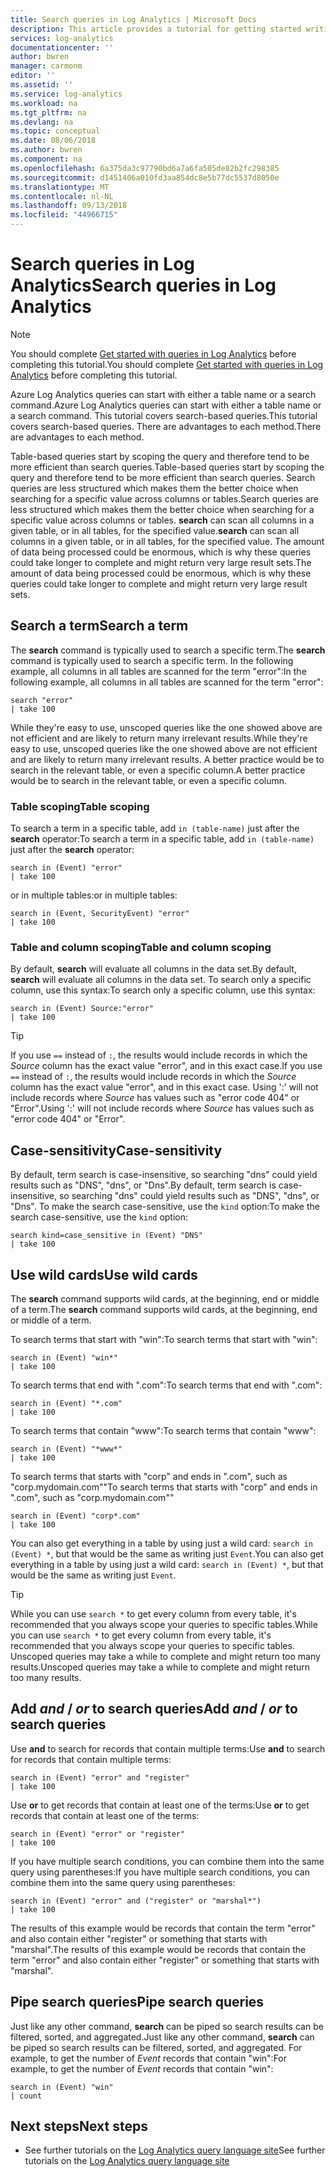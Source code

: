 ```yaml
---
title: Search queries in Log Analytics | Microsoft Docs
description: This article provides a tutorial for getting started writing search queries in Log Analytics.
services: log-analytics
documentationcenter: ''
author: bwren
manager: carmonm
editor: ''
ms.assetid: ''
ms.service: log-analytics
ms.workload: na
ms.tgt_pltfrm: na
ms.devlang: na
ms.topic: conceptual
ms.date: 08/06/2018
ms.author: bwren
ms.component: na
ms.openlocfilehash: 6a375da3c97790bd6a7a6fa505de82b2fc298385
ms.sourcegitcommit: d1451406a010fd3aa854dc8e5b77dc5537d8050e
ms.translationtype: MT
ms.contentlocale: nl-NL
ms.lasthandoff: 09/13/2018
ms.locfileid: "44966715"
---
```

# <a name="search-queries-in-log-analytics"></a><span data-ttu-id="220b7-103">Search queries in Log Analytics</span><span class="sxs-lookup"><span data-stu-id="220b7-103">Search queries in Log Analytics</span></span>

> [!NOTE]
> <span data-ttu-id="220b7-104">You should complete [Get started with queries in Log Analytics](get-started-queries.md) before completing this tutorial.</span><span class="sxs-lookup"><span data-stu-id="220b7-104">You should complete [Get started with queries in Log Analytics](get-started-queries.md) before completing this tutorial.</span></span>

<span data-ttu-id="220b7-105">Azure Log Analytics queries can start with either a table name or a search command.</span><span class="sxs-lookup"><span data-stu-id="220b7-105">Azure Log Analytics queries can start with either a table name or a search command.</span></span> <span data-ttu-id="220b7-106">This tutorial covers search-based queries.</span><span class="sxs-lookup"><span data-stu-id="220b7-106">This tutorial covers search-based queries.</span></span> <span data-ttu-id="220b7-107">There are advantages to each method.</span><span class="sxs-lookup"><span data-stu-id="220b7-107">There are advantages to each method.</span></span>

<span data-ttu-id="220b7-108">Table-based queries start by scoping the query and therefore tend to be more efficient than search queries.</span><span class="sxs-lookup"><span data-stu-id="220b7-108">Table-based queries start by scoping the query and therefore tend to be more efficient than search queries.</span></span> <span data-ttu-id="220b7-109">Search queries are less structured which makes them the better choice when searching for a specific value across columns or tables.</span><span class="sxs-lookup"><span data-stu-id="220b7-109">Search queries are less structured which makes them the better choice when searching for a specific value across columns or tables.</span></span> <span data-ttu-id="220b7-110">**search** can scan all columns in a given table, or in all tables, for the specified value.</span><span class="sxs-lookup"><span data-stu-id="220b7-110">**search** can scan all columns in a given table, or in all tables, for the specified value.</span></span> <span data-ttu-id="220b7-111">The amount of data being processed could be enormous, which is why these queries could take longer to complete and might return very large result sets.</span><span class="sxs-lookup"><span data-stu-id="220b7-111">The amount of data being processed could be enormous, which is why these queries could take longer to complete and might return very large result sets.</span></span>

## <a name="search-a-term"></a><span data-ttu-id="220b7-112">Search a term</span><span class="sxs-lookup"><span data-stu-id="220b7-112">Search a term</span></span>
<span data-ttu-id="220b7-113">The **search** command is typically used to search a specific term.</span><span class="sxs-lookup"><span data-stu-id="220b7-113">The **search** command is typically used to search a specific term.</span></span> <span data-ttu-id="220b7-114">In the following example, all columns in all tables are scanned for the term "error":</span><span class="sxs-lookup"><span data-stu-id="220b7-114">In the following example, all columns in all tables are scanned for the term "error":</span></span>

```OQL
search "error"
| take 100
```

<span data-ttu-id="220b7-115">While they're easy to use, unscoped queries like the one showed above are not efficient and are likely to return many irrelevant results.</span><span class="sxs-lookup"><span data-stu-id="220b7-115">While they're easy to use, unscoped queries like the one showed above are not efficient and are likely to return many irrelevant results.</span></span> <span data-ttu-id="220b7-116">A better practice would be to search in the relevant table, or even a specific column.</span><span class="sxs-lookup"><span data-stu-id="220b7-116">A better practice would be to search in the relevant table, or even a specific column.</span></span>

### <a name="table-scoping"></a><span data-ttu-id="220b7-117">Table scoping</span><span class="sxs-lookup"><span data-stu-id="220b7-117">Table scoping</span></span>
<span data-ttu-id="220b7-118">To search a term in a specific table, add `in (table-name)` just after the **search** operator:</span><span class="sxs-lookup"><span data-stu-id="220b7-118">To search a term in a specific table, add `in (table-name)` just after the **search** operator:</span></span>

```OQL
search in (Event) "error"
| take 100
```

<span data-ttu-id="220b7-119">or in multiple tables:</span><span class="sxs-lookup"><span data-stu-id="220b7-119">or in multiple tables:</span></span>
```OQL
search in (Event, SecurityEvent) "error"
| take 100
```

### <a name="table-and-column-scoping"></a><span data-ttu-id="220b7-120">Table and column scoping</span><span class="sxs-lookup"><span data-stu-id="220b7-120">Table and column scoping</span></span>
<span data-ttu-id="220b7-121">By default, **search** will evaluate all columns in the data set.</span><span class="sxs-lookup"><span data-stu-id="220b7-121">By default, **search** will evaluate all columns in the data set.</span></span> <span data-ttu-id="220b7-122">To search only a specific column, use this syntax:</span><span class="sxs-lookup"><span data-stu-id="220b7-122">To search only a specific column, use this syntax:</span></span>

```OQL
search in (Event) Source:"error"
| take 100
```

> [!TIP]
> <span data-ttu-id="220b7-123">If you use `==` instead of `:`, the results would include records in which the *Source* column has the exact value "error", and in this exact case.</span><span class="sxs-lookup"><span data-stu-id="220b7-123">If you use `==` instead of `:`, the results would include records in which the *Source* column has the exact value "error", and in this exact case.</span></span> <span data-ttu-id="220b7-124">Using ':' will not include records where *Source* has values such as "error code 404" or "Error".</span><span class="sxs-lookup"><span data-stu-id="220b7-124">Using ':' will not include records where *Source* has values such as "error code 404" or "Error".</span></span>

## <a name="case-sensitivity"></a><span data-ttu-id="220b7-125">Case-sensitivity</span><span class="sxs-lookup"><span data-stu-id="220b7-125">Case-sensitivity</span></span>
<span data-ttu-id="220b7-126">By default, term search is case-insensitive, so searching "dns" could yield results such as "DNS", "dns", or "Dns".</span><span class="sxs-lookup"><span data-stu-id="220b7-126">By default, term search is case-insensitive, so searching "dns" could yield results such as "DNS", "dns", or "Dns".</span></span> <span data-ttu-id="220b7-127">To make the search case-sensitive, use the `kind` option:</span><span class="sxs-lookup"><span data-stu-id="220b7-127">To make the search case-sensitive, use the `kind` option:</span></span>

```OQL
search kind=case_sensitive in (Event) "DNS"
| take 100
```

## <a name="use-wild-cards"></a><span data-ttu-id="220b7-128">Use wild cards</span><span class="sxs-lookup"><span data-stu-id="220b7-128">Use wild cards</span></span>
<span data-ttu-id="220b7-129">The **search** command supports wild cards, at the beginning, end or middle of a term.</span><span class="sxs-lookup"><span data-stu-id="220b7-129">The **search** command supports wild cards, at the beginning, end or middle of a term.</span></span>

<span data-ttu-id="220b7-130">To search terms that start with "win":</span><span class="sxs-lookup"><span data-stu-id="220b7-130">To search terms that start with "win":</span></span>
```OQL
search in (Event) "win*"
| take 100
```

<span data-ttu-id="220b7-131">To search terms that end with ".com":</span><span class="sxs-lookup"><span data-stu-id="220b7-131">To search terms that end with ".com":</span></span>
```OQL
search in (Event) "*.com"
| take 100
```

<span data-ttu-id="220b7-132">To search terms that contain "www":</span><span class="sxs-lookup"><span data-stu-id="220b7-132">To search terms that contain "www":</span></span>
```OQL
search in (Event) "*www*"
| take 100
```

<span data-ttu-id="220b7-133">To search terms that starts with "corp" and ends in ".com", such as "corp.mydomain.com""</span><span class="sxs-lookup"><span data-stu-id="220b7-133">To search terms that starts with "corp" and ends in ".com", such as "corp.mydomain.com""</span></span>

```OQL
search in (Event) "corp*.com"
| take 100
```

<span data-ttu-id="220b7-134">You can also get everything in a table by using just a wild card: `search in (Event) *`, but that would be the same as writing just `Event`.</span><span class="sxs-lookup"><span data-stu-id="220b7-134">You can also get everything in a table by using just a wild card: `search in (Event) *`, but that would be the same as writing just `Event`.</span></span>

> [!TIP]
> <span data-ttu-id="220b7-135">While you can use `search *` to get every column from every table, it's recommended that you always scope your queries to specific tables.</span><span class="sxs-lookup"><span data-stu-id="220b7-135">While you can use `search *` to get every column from every table, it's recommended that you always scope your queries to specific tables.</span></span> <span data-ttu-id="220b7-136">Unscoped queries may take a while to complete and might return too many results.</span><span class="sxs-lookup"><span data-stu-id="220b7-136">Unscoped queries may take a while to complete and might return too many results.</span></span>

## <a name="add-and--or-to-search-queries"></a><span data-ttu-id="220b7-137">Add *and* / *or* to search queries</span><span class="sxs-lookup"><span data-stu-id="220b7-137">Add *and* / *or* to search queries</span></span>
<span data-ttu-id="220b7-138">Use **and** to search for records that contain multiple terms:</span><span class="sxs-lookup"><span data-stu-id="220b7-138">Use **and** to search for records that contain multiple terms:</span></span>

```OQL
search in (Event) "error" and "register"
| take 100
```

<span data-ttu-id="220b7-139">Use **or** to get records that contain at least one of the terms:</span><span class="sxs-lookup"><span data-stu-id="220b7-139">Use **or** to get records that contain at least one of the terms:</span></span>

```OQL
search in (Event) "error" or "register"
| take 100
```

<span data-ttu-id="220b7-140">If you have multiple search conditions, you can combine them into the same query using parentheses:</span><span class="sxs-lookup"><span data-stu-id="220b7-140">If you have multiple search conditions, you can combine them into the same query using parentheses:</span></span>

```OQL
search in (Event) "error" and ("register" or "marshal*")
| take 100
```

<span data-ttu-id="220b7-141">The results of this example would be records that contain the term "error" and also contain either "register" or something that starts with "marshal".</span><span class="sxs-lookup"><span data-stu-id="220b7-141">The results of this example would be records that contain the term "error" and also contain either "register" or something that starts with "marshal".</span></span>

## <a name="pipe-search-queries"></a><span data-ttu-id="220b7-142">Pipe search queries</span><span class="sxs-lookup"><span data-stu-id="220b7-142">Pipe search queries</span></span>
<span data-ttu-id="220b7-143">Just like any other command, **search** can be piped so search results can be filtered, sorted, and aggregated.</span><span class="sxs-lookup"><span data-stu-id="220b7-143">Just like any other command, **search** can be piped so search results can be filtered, sorted, and aggregated.</span></span> <span data-ttu-id="220b7-144">For example, to get the number of *Event* records that contain "win":</span><span class="sxs-lookup"><span data-stu-id="220b7-144">For example, to get the number of *Event* records that contain "win":</span></span>

```OQL
search in (Event) "win"
| count
```




## <a name="next-steps"></a><span data-ttu-id="220b7-145">Next steps</span><span class="sxs-lookup"><span data-stu-id="220b7-145">Next steps</span></span>

- <span data-ttu-id="220b7-146">See further tutorials on the [Log Analytics query language site](https://docs.loganalytics.io)</span><span class="sxs-lookup"><span data-stu-id="220b7-146">See further tutorials on the [Log Analytics query language site](https://docs.loganalytics.io)</span></span>